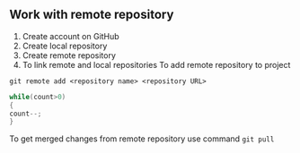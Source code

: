 ## Work with remote repository
1. Create account on GitHub
2. Create local repository
3. Create remote repository
4. To link remote and local repositories
To add remote repository to project
```
git remote add <repository name> <repository URL>
```
```C#
while(count>0)
{
count--;
}
```
To get merged changes from remote repository use command `git pull`
